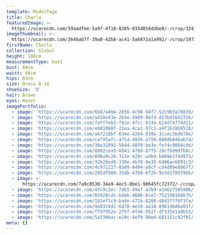 ```yaml
---
template: ModelPage
title: Charla
featuredImage: >-
  https://ucarecdn.com/59aadfee-5a97-4f10-8385-035d858ddbe0/-/crop/3241x1408/0,284/-/preview/
imageThumbnail: >-
  https://ucarecdn.com/364bab7f-39a0-42b8-ac41-5a6872a1a992/-/crop/1973x2679/230,0/-/preview/
firstName: Charla
collection: Global
height: 180cm
measurementType: bust
bust: 84cm
waist: 68cm
hips: 83cm
size: Dress 8-10
shoeSize: '9'
hair: Brown
eyes: Hazel
imagePortfolio:
  - image: 'https://ucarecdn.com/6b87a40e-2656-4c98-94f7-52c903a78839/'
  - image: 'https://ucarecdn.com/a410e43e-2b3e-4999-9bfd-d27bd1642316/'
  - image: 'https://ucarecdn.com/7aff7eb1-f81e-4fcc-933a-62ddf4774d11/'
  - image: 'https://ucarecdn.com/eb81968f-21ea-4ca1-97c1-a9f1618b9518/'
  - image: 'https://ucarecdn.com/a67218bf-634e-4264-838e-3ccec5bdb70e/'
  - image: 'https://ucarecdn.com/ce795afc-4754-403b-a750-800db848abf4/'
  - image: 'https://ucarecdn.com/30a32891-5644-48f0-be3e-fef4c0884cdd/'
  - image: 'https://ucarecdn.com/8002cea5-6841-4708-87f5-28cfb999fb8c/'
  - image: 'https://ucarecdn.com/896a9c26-312e-429c-adb4-b069e1f4d973/'
  - image: 'https://ucarecdn.com/32b26ed0-338e-4b70-9e35-6406ac6891c3/'
  - image: 'https://ucarecdn.com/4c971227-8509-4494-a9cf-cd4d09e8067f/'
  - image: 'https://ucarecdn.com/285df500-35db-47b0-bf2b-9e3d1f89f86b/'
  - image: >-
      https://ucarecdn.com/7a9c0530-34a9-4ec5-8be1-90645fc72372/-/crop/2162x3052/0,0/-/preview/
  - image: 'https://ucarecdn.com/4fc9c2ec-7db5-49af-a7b9-a34627505986/'
  - image: 'https://ucarecdn.com/02928cdc-bdeb-468b-bce7-752198166b7b/'
  - image: 'https://ucarecdn.com/181ef1c9-ba4e-471b-8288-d8d377f8f3fa/'
  - image: 'https://ucarecdn.com/9a931941-6d78-4e39-aa18-896146d6a91f/'
  - image: 'https://ucarecdn.com/ff97952e-2f5f-4f46-952f-df135e1a9b53/'
  - image: 'https://ucarecdn.com/5a330bac-e29c-4ef9-98ed-681151c82f91/'
meta: {}
---
```



